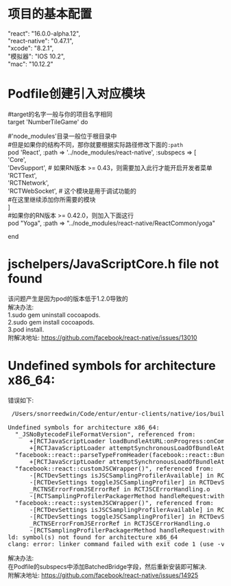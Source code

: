 # 项目的基本配置  
"react": "16.0.0-alpha.12",  
"react-native": "0.47.1",  
"xcode": "8.2.1",  
"模拟器": "IOS 10.2",  
"mac": "10.12.2"  

# Podfile创建引入对应模块  

#target的名字一般与你的项目名字相同  
target 'NumberTileGame' do  
  
  #'node_modules'目录一般位于根目录中  
  #但是如果你的结构不同，那你就要根据实际路径修改下面的`:path`  
  pod 'React', :path => '../node_modules/react-native', :subspecs => [  
    'Core',  
    'DevSupport', # 如果RN版本 >= 0.43，则需要加入此行才能开启开发者菜单  
    'RCTText',  
    'RCTNetwork',  
    'RCTWebSocket', # 这个模块是用于调试功能的  
    #在这里继续添加你所需要的模块  
  ]  
  #如果你的RN版本 >= 0.42.0，则加入下面这行  
  pod "Yoga", :path => "../node_modules/react-native/ReactCommon/yoga"  
  
end  

# jschelpers/JavaScriptCore.h file not found  
该问题产生是因为pod的版本低于1.2.0导致的  
解决办法:  
1.sudo gem uninstall cocoapods.  
2.sudo gem install cocoapods.   
3.pod install.  
附解决地址: <a href="https://github.com/facebook/react-native/issues/13010">https://github.com/facebook/react-native/issues/13010</a>

# Undefined symbols for architecture x86_64:
错误如下:  
<pre>
 /Users/snorreedwin/Code/entur/entur-clients/native/ios/build/Build/Products/Debug-iphonesimulator/React/React.framework/React

Undefined symbols for architecture x86_64:
  "_JSNoBytecodeFileFormatVersion", referenced from:
      +[RCTJavaScriptLoader loadBundleAtURL:onProgress:onComplete:] in RCTJavaScriptLoader.o
      +[RCTJavaScriptLoader attemptSynchronousLoadOfBundleAtURL:runtimeBCVersion:sourceLength:error:] in RCTJavaScriptLoader.o
  "facebook::react::parseTypeFromHeader(facebook::react::BundleHeader const&)", referenced from:
      +[RCTJavaScriptLoader attemptSynchronousLoadOfBundleAtURL:runtimeBCVersion:sourceLength:error:] in RCTJavaScriptLoader.o
  "facebook::react::customJSCWrapper()", referenced from:
      -[RCTDevSettings isJSCSamplingProfilerAvailable] in RCTDevSettings.o
      -[RCTDevSettings toggleJSCSamplingProfiler] in RCTDevSettings.o
      _RCTNSErrorFromJSErrorRef in RCTJSCErrorHandling.o
      -[RCTSamplingProfilerPackagerMethod handleRequest:withResponder:] in RCTSamplingProfilerPackagerMethod.o
  "facebook::react::systemJSCWrapper()", referenced from:
      -[RCTDevSettings isJSCSamplingProfilerAvailable] in RCTDevSettings.o
      -[RCTDevSettings toggleJSCSamplingProfiler] in RCTDevSettings.o
      _RCTNSErrorFromJSErrorRef in RCTJSCErrorHandling.o
      -[RCTSamplingProfilerPackagerMethod handleRequest:withResponder:] in RCTSamplingProfilerPackagerMethod.o
ld: symbol(s) not found for architecture x86_64
clang: error: linker command failed with exit code 1 (use -v to see invocation)
</pre>

解决办法:  
在Podfile的subspecs中添加BatchedBridge字段，然后重新安装即可解决.  
附解决地址: <a href="https://github.com/facebook/react-native/issues/14925">https://github.com/facebook/react-native/issues/14925</a>
